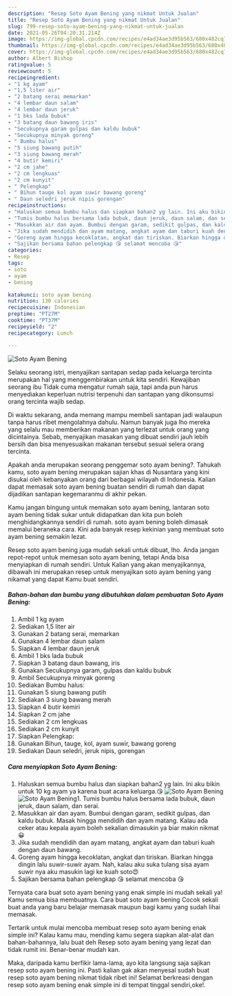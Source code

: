 ```yaml
---
description: "Resep Soto Ayam Bening yang nikmat Untuk Jualan"
title: "Resep Soto Ayam Bening yang nikmat Untuk Jualan"
slug: 799-resep-soto-ayam-bening-yang-nikmat-untuk-jualan
date: 2021-05-26T04:20:31.214Z
image: https://img-global.cpcdn.com/recipes/e4ad34ae3d95b563/680x482cq70/soto-ayam-bening-foto-resep-utama.jpg
thumbnail: https://img-global.cpcdn.com/recipes/e4ad34ae3d95b563/680x482cq70/soto-ayam-bening-foto-resep-utama.jpg
cover: https://img-global.cpcdn.com/recipes/e4ad34ae3d95b563/680x482cq70/soto-ayam-bening-foto-resep-utama.jpg
author: Albert Bishop
ratingvalue: 5
reviewcount: 5
recipeingredient:
- "1 kg ayam"
- "1,5 liter air"
- "2 batang serai memarkan"
- "4 lembar daun salam"
- "4 lembar daun jeruk"
- "1 bks lada bubuk"
- "3 batang daun bawang iris"
- "Secukupnya garam gulpas dan kaldu bubuk"
- "Secukupnya minyak goreng"
- " Bumbu halus"
- "5 siung bawang putih"
- "3 siung bawang merah"
- "4 butir kemiri"
- "2 cm jahe"
- "2 cm lengkuas"
- "2 cm kunyit"
- " Pelengkap"
- " Bihun tauge kol ayam suwir bawang goreng"
- " Daun seledri jeruk nipis gorengan"
recipeinstructions:
- "Haluskan semua bumbu halus dan siapkan bahan2 yg lain. Ini aku bikin untuk 10 kg ayam ya karena buat acara keluarga.😘"
- "Tumis bumbu halus bersama lada bubuk, daun jeruk, daun salam, dan serai."
- "Masukkan air dan ayam. Bumbui dengan garam, sedikit gulpas, dan kaldu bubuk. Masak hingga mendidih dan ayam matang. Kalau ada ceker atau kepala ayam boleh sekalian dimasukin ya biar makin nikmat😀"
- "Jika sudah mendidih dan ayam matang, angkat ayam dan taburi kuah dengan daun bawang."
- "Goreng ayam hingga kecoklatan, angkat dan tiriskan. Biarkan hingga dingin lalu suwir-suwir ayam. Nah, kalau aku suka tulang sisa ayam suwir nya aku masukin lagi ke kuah soto😍"
- "Sajikan bersama bahan pelengkap 😘 selamat mencoba 😘"
categories:
- Resep
tags:
- soto
- ayam
- bening

katakunci: soto ayam bening 
nutrition: 130 calories
recipecuisine: Indonesian
preptime: "PT27M"
cooktime: "PT37M"
recipeyield: "2"
recipecategory: Lunch

---
```



![Soto Ayam Bening](https://img-global.cpcdn.com/recipes/e4ad34ae3d95b563/680x482cq70/soto-ayam-bening-foto-resep-utama.jpg)

Selaku seorang istri, menyajikan santapan sedap pada keluarga tercinta merupakan hal yang menggembirakan untuk kita sendiri. Kewajiban seorang ibu Tidak cuma mengatur rumah saja, tapi anda pun harus menyediakan keperluan nutrisi terpenuhi dan santapan yang dikonsumsi orang tercinta wajib sedap.

Di waktu  sekarang, anda memang mampu membeli santapan jadi walaupun tanpa harus ribet mengolahnya dahulu. Namun banyak juga lho mereka yang selalu mau memberikan makanan yang terlezat untuk orang yang dicintainya. Sebab, menyajikan masakan yang dibuat sendiri jauh lebih bersih dan bisa menyesuaikan makanan tersebut sesuai selera orang tercinta. 



Apakah anda merupakan seorang penggemar soto ayam bening?. Tahukah kamu, soto ayam bening merupakan sajian khas di Nusantara yang kini disukai oleh kebanyakan orang dari berbagai wilayah di Indonesia. Kalian dapat memasak soto ayam bening buatan sendiri di rumah dan dapat dijadikan santapan kegemaranmu di akhir pekan.

Kamu jangan bingung untuk memakan soto ayam bening, lantaran soto ayam bening tidak sukar untuk didapatkan dan kita pun boleh menghidangkannya sendiri di rumah. soto ayam bening boleh dimasak memalui beraneka cara. Kini ada banyak resep kekinian yang membuat soto ayam bening semakin lezat.

Resep soto ayam bening juga mudah sekali untuk dibuat, lho. Anda jangan repot-repot untuk memesan soto ayam bening, tetapi Anda bisa menyiapkan di rumah sendiri. Untuk Kalian yang akan menyajikannya, dibawah ini merupakan resep untuk menyajikan soto ayam bening yang nikamat yang dapat Kamu buat sendiri.

<!--inarticleads1-->

##### Bahan-bahan dan bumbu yang dibutuhkan dalam pembuatan Soto Ayam Bening:

1. Ambil 1 kg ayam
1. Sediakan 1,5 liter air
1. Gunakan 2 batang serai, memarkan
1. Gunakan 4 lembar daun salam
1. Siapkan 4 lembar daun jeruk
1. Ambil 1 bks lada bubuk
1. Siapkan 3 batang daun bawang, iris
1. Gunakan Secukupnya garam, gulpas dan kaldu bubuk
1. Ambil Secukupnya minyak goreng
1. Sediakan  Bumbu halus:
1. Gunakan 5 siung bawang putih
1. Sediakan 3 siung bawang merah
1. Siapkan 4 butir kemiri
1. Siapkan 2 cm jahe
1. Sediakan 2 cm lengkuas
1. Sediakan 2 cm kunyit
1. Siapkan  Pelengkap:
1. Gunakan  Bihun, tauge, kol, ayam suwir, bawang goreng
1. Sediakan  Daun seledri, jeruk nipis, gorengan




<!--inarticleads2-->

##### Cara menyiapkan Soto Ayam Bening:

1. Haluskan semua bumbu halus dan siapkan bahan2 yg lain. Ini aku bikin untuk 10 kg ayam ya karena buat acara keluarga.😘
<img src="https://img-global.cpcdn.com/steps/c204fa68bfdb69ba/160x128cq70/soto-ayam-bening-langkah-memasak-1-foto.jpg" alt="Soto Ayam Bening"><img src="https://img-global.cpcdn.com/steps/994112c39844c47a/160x128cq70/soto-ayam-bening-langkah-memasak-1-foto.jpg" alt="Soto Ayam Bening">1. Tumis bumbu halus bersama lada bubuk, daun jeruk, daun salam, dan serai.
1. Masukkan air dan ayam. Bumbui dengan garam, sedikit gulpas, dan kaldu bubuk. Masak hingga mendidih dan ayam matang. Kalau ada ceker atau kepala ayam boleh sekalian dimasukin ya biar makin nikmat😀
1. Jika sudah mendidih dan ayam matang, angkat ayam dan taburi kuah dengan daun bawang.
1. Goreng ayam hingga kecoklatan, angkat dan tiriskan. Biarkan hingga dingin lalu suwir-suwir ayam. Nah, kalau aku suka tulang sisa ayam suwir nya aku masukin lagi ke kuah soto😍
1. Sajikan bersama bahan pelengkap 😘 selamat mencoba 😘




Ternyata cara buat soto ayam bening yang enak simple ini mudah sekali ya! Kamu semua bisa membuatnya. Cara buat soto ayam bening Cocok sekali buat anda yang baru belajar memasak maupun bagi kamu yang sudah lihai memasak.

Tertarik untuk mulai mencoba membuat resep soto ayam bening enak simple ini? Kalau kamu mau, mending kamu segera siapkan alat-alat dan bahan-bahannya, lalu buat deh Resep soto ayam bening yang lezat dan tidak rumit ini. Benar-benar mudah kan. 

Maka, daripada kamu berfikir lama-lama, ayo kita langsung saja sajikan resep soto ayam bening ini. Pasti kalian gak akan menyesal sudah buat resep soto ayam bening nikmat tidak ribet ini! Selamat berkreasi dengan resep soto ayam bening enak simple ini di tempat tinggal sendiri,oke!.

